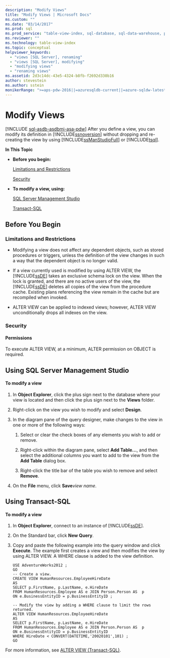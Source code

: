 ```yaml
---
description: "Modify Views"
title: "Modify Views | Microsoft Docs"
ms.custom: ""
ms.date: "03/14/2017"
ms.prod: sql
ms.prod_service: "table-view-index, sql-database, sql-data-warehouse, pdw"
ms.reviewer: ""
ms.technology: table-view-index
ms.topic: conceptual
helpviewer_keywords: 
  - "views [SQL Server], renaming"
  - "views [SQL Server], modifying"
  - "modifying views"
  - "renaming views"
ms.assetid: 2d3c14dc-43e5-4324-b8fb-f2692d330b16
author: stevestein
ms.author: sstein
monikerRange: ">=aps-pdw-2016||=azuresqldb-current||=azure-sqldw-latest||>=sql-server-2016||>=sql-server-linux-2017||=azuresqldb-mi-current"
---
```

# Modify Views
[!INCLUDE [sql-asdb-asdbmi-asa-pdw](../../includes/applies-to-version/sql-asdb-asdbmi-asa-pdw.md)]
  After you define a view, you can modify its definition in [!INCLUDE[ssnoversion](../../includes/ssnoversion-md.md)] without dropping and re-creating the view by using [!INCLUDE[ssManStudioFull](../../includes/ssmanstudiofull-md.md)] or [!INCLUDE[tsql](../../includes/tsql-md.md)].  
  
 **In This Topic**  
  
-   **Before you begin:**  
  
     [Limitations and Restrictions](#Restrictions)  
  
     [Security](#Security)  
  
-   **To modify a view, using:**  
  
     [SQL Server Management Studio](#SSMSProcedure)  
  
     [Transact-SQL](#TsqlProcedure)  
  
##  <a name="BeforeYouBegin"></a> Before You Begin  
  
###  <a name="Restrictions"></a> Limitations and Restrictions  
  
-   Modifying a view does not affect any dependent objects, such as stored procedures or triggers, unless the definition of the view changes in such a way that the dependent object is no longer valid.  
  
-   If a view currently used is modified by using ALTER VIEW, the [!INCLUDE[ssDE](../../includes/ssde-md.md)] takes an exclusive schema lock on the view. When the lock is granted, and there are no active users of the view, the [!INCLUDE[ssDE](../../includes/ssde-md.md)] deletes all copies of the view from the procedure cache. Existing plans referencing the view remain in the cache but are recompiled when invoked.  
  
-   ALTER VIEW can be applied to indexed views; however, ALTER VIEW unconditionally drops all indexes on the view.  
  
###  <a name="Security"></a> Security  
  
####  <a name="Permissions"></a> Permissions  
 To execute ALTER VIEW, at a minimum, ALTER permission on OBJECT is required.  
  
##  <a name="SSMSProcedure"></a> Using SQL Server Management Studio  
  
#### To modify a view  
  
1.  In **Object Explorer**, click the plus sign next to the database where your view is located and then click the plus sign next to the **Views** folder.  
  
2.  Right-click on the view you wish to modify and select **Design**.  
  
3.  In the diagram pane of the query designer, make changes to the view in one or more of the following ways:  
  
    1.  Select or clear the check boxes of any elements you wish to add or remove.  
  
    2.  Right-click within the diagram pane, select **Add Table...**, and then select the additional columns you want to add to the view from the **Add Table** dialog box.  
  
    3.  Right-click the title bar of the table you wish to remove and select **Remove**.  
  
4.  On the **File** menu, click **Save**_view name_.  
  
##  <a name="TsqlProcedure"></a> Using Transact-SQL  
  
#### To modify a view  
  
1.  In **Object Explorer**, connect to an instance of [!INCLUDE[ssDE](../../includes/ssde-md.md)].  
  
2.  On the Standard bar, click **New Query**.  
  
3.  Copy and paste the following example into the query window and click **Execute**. The example first creates a view and then modifies the view by using ALTER VIEW. A WHERE clause is added to the view definition.  
  
    ```  
    USE AdventureWorks2012 ;  
    GO  
    -- Create a view.  
    CREATE VIEW HumanResources.EmployeeHireDate  
    AS  
    SELECT p.FirstName, p.LastName, e.HireDate  
    FROM HumanResources.Employee AS e JOIN Person.Person AS  p  
    ON e.BusinessEntityID = p.BusinessEntityID ;   
  
    -- Modify the view by adding a WHERE clause to limit the rows returned.  
    ALTER VIEW HumanResources.EmployeeHireDate  
    AS  
    SELECT p.FirstName, p.LastName, e.HireDate  
    FROM HumanResources.Employee AS e JOIN Person.Person AS  p  
    ON e.BusinessEntityID = p.BusinessEntityID  
    WHERE HireDate < CONVERT(DATETIME,'20020101',101) ;   
    GO  
    ```  
  
 For more information, see [ALTER VIEW &#40;Transact-SQL&#41;](../../t-sql/statements/alter-view-transact-sql.md).  
  
  
